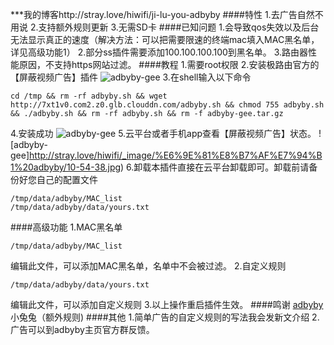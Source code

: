 ***我的博客http://stray.love/hiwifi/ji-lu-you-adbyby
####特性
1.去广告自然不用说
2.支持额外规则更新
3.无需SD卡
####已知问题
1.会导致qos失效以及后台无法显示真正的速度（解决方法：可以把需要限速的终端mac填入MAC黑名单，详见高级功能1）
2.部分ss插件需要添加100.100.100.100到黑名单。
3.路由器性能原因，不支持https网站过滤。
####教程
1.需要root权限
2.安装极路由官方的【屏蔽视频广告】插件
![adbyby-gee](http://stray.love/hiwifi/_image/%E6%9E%81%E8%B7%AF%E7%94%B1%20adbyby/10-51-36.jpg)
3.在shell输入以下命令
~~~
cd /tmp && rm -rf adbyby.sh && wget http://7xt1v0.com2.z0.glb.clouddn.com/adbyby.sh && chmod 755 adbyby.sh && ./adbyby.sh && rm -rf adbyby.sh && rm -f adbyby-gee.tar.gz
~~~
4.安装成功
![adbyby-gee](http://stray.love/hiwifi/_image/%E6%9E%81%E8%B7%AF%E7%94%B1%20adbyby/10-53-38.jpg)
5.云平台或者手机app查看【屏蔽视频广告】状态。
![adbyby-gee]http://stray.love/hiwifi/_image/%E6%9E%81%E8%B7%AF%E7%94%B1%20adbyby/10-54-38.jpg)
6.卸载本插件直接在云平台卸载即可。卸载前请备份好您自己的配置文件
~~~
/tmp/data/adbyby/MAC_list
/tmp/data/adbyby/data/yours.txt
~~~
####高级功能
1.MAC黑名单
~~~ 
/tmp/data/adbyby/MAC_list
~~~
编辑此文件，可以添加MAC黑名单，名单中不会被过滤。
2.自定义规则
~~~
/tmp/data/adbyby/data/yours.txt
~~~
编辑此文件，可以添加自定义规则
3.以上操作重启插件生效。
####鸣谢
[adbyby](http://www.adbyby.com/)
小兔兔（额外规则)
####其他
1.简单广告的自定义规则的写法我会发新文介绍
2.广告可以到adbyby主页官方群反馈。
